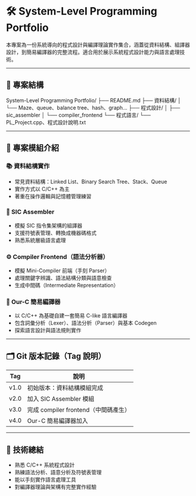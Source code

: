# 🛠️ System-Level Programming Portfolio

本專案為一份系統導向的程式設計與編譯理論實作集合，涵蓋從資料結構、組譯器設計，到簡易編譯器的完整流程。適合用於展示系統程式設計能力與語言處理技術。

---

## 📁 專案結構
System-Level Programming Portfolio/
├── README.md
├── 資料結構/
│   └── Maze、queue、balance tree、hash、graph...
├── 程式設計/
│   ├── sic_assembler
│   └── compiler_frontend
└── 程式語言/
     └── PL_Project.cpp、程式設計說明.txt

---

## 🧩 專案模組介紹

### 📚 資料結構實作
- 常見資料結構：Linked List、Binary Search Tree、Stack、Queue
- 實作方式以 C/C++ 為主
- 著重在操作邏輯與記憶體管理練習

### 🧠 SIC Assembler
- 模擬 SIC 指令集架構的組譯器
- 支援符號表管理、轉換成機器碼格式
- 熟悉系統層級語言處理

### ⚙️ Compiler Frontend（語法分析器）
- 模擬 Mini-Compiler 前端（手刻 Parser）
- 處理關鍵字辨識、語法結構分類與語意檢查
- 生成中間碼（Intermediate Representation）

### 🧬 Our-C 簡易編譯器
- 以 C/C++ 為基礎自建一套簡易 C-like 語言編譯器
- 包含詞彙分析（Lexer）、語法分析（Parser）與基本 Codegen
- 探索語言設計與語法規則實作

---

## 🗂️ Git 版本記錄（Tag 說明）

| Tag     | 說明                               |
|---------|------------------------------------|
| v1.0    | 初始版本：資料結構模組完成         |
| v2.0    | 加入 SIC Assembler 模組             |
| v3.0    | 完成 compiler frontend（中間碼產生） |
| v4.0    | Our-C 簡易編譯器加入                |

---

## 🎯 技術總結

- 熟悉 C/C++ 系統程式設計
- 熟練語法分析、語意分析及符號表管理
- 能以手刻實作語言處理工具
- 對編譯器理論與架構有完整實作經驗
